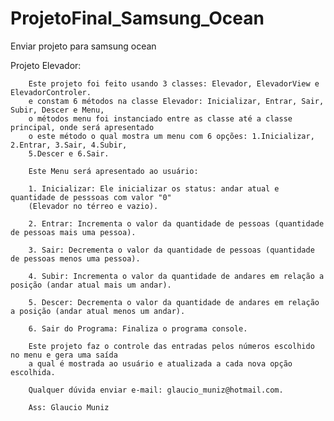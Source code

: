 # ProjetoFinal_Samsung_Ocean
Enviar projeto para samsung ocean

Projeto Elevador:

        Este projeto foi feito usando 3 classes: Elevador, ElevadorView e ElevadorControler.
        e constam 6 métodos na classe Elevador: Inicializar, Entrar, Sair, Subir, Descer e Menu,
        o métodos menu foi instanciado entre as classe até a classe principal, onde será apresentado 
        o este método o qual mostra um menu com 6 opções: 1.Inicializar, 2.Entrar, 3.Sair, 4.Subir, 
        5.Descer e 6.Sair.

        Este Menu será apresentado ao usuário:

        1. Inicializar: Ele inicializar os status: andar atual e quantidade de pesssoas com valor "0"
        (Elevador no térreo e vazio).
        
        2. Entrar: Incrementa o valor da quantidade de pessoas (quantidade de pessoas mais uma pessoa).

        3. Sair: Decrementa o valor da quantidade de pessoas (quantidade de pessoas menos uma pessoa).

        4. Subir: Incrementa o valor da quantidade de andares em relação a posição (andar atual mais um andar).

        5. Descer: Decrementa o valor da quantidade de andares em relação a posição (andar atual menos um andar).

        6. Sair do Programa: Finaliza o programa console.

        Este projeto faz o controle das entradas pelos números escolhido no menu e gera uma saída
        a qual é mostrada ao usuário e atualizada a cada nova opção escolhida.

        Qualquer dúvida enviar e-mail: glaucio_muniz@hotmail.com.

        Ass: Glaucio Muniz

